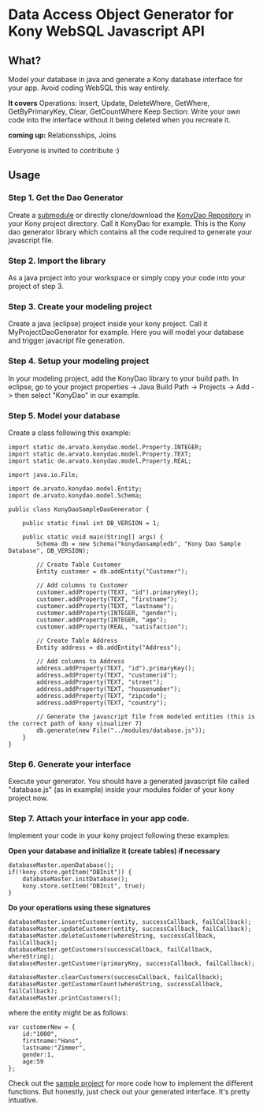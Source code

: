# Data Access Object Generator for Kony WebSQL Javascript API

## What?

Model your database in java and generate a Kony database interface for your app. Avoid coding WebSQL this way entirely.

**It covers** 
Operations: Insert, Update, DeleteWhere, GetWhere, GetByPrimaryKey, Clear, GetCountWhere
Keep Section: Write your own code into the interface without it being deleted when you recreate it. 

**coming up:** Relationsships, Joins

Everyone is invited to contribute :)

## Usage 

### Step 1. Get the Dao Generator

Create a [submodule](https://git-scm.com/book/en/v2/Git-Tools-Submodules) or directly clone/download the [KonyDao Repository](https://github.com/konydeveloper/KonyDao) in your Kony project directory. Call it KonyDao for example. This is the Kony dao generator library which contains all the code required to generate your javascript file.

### Step 2. Import the library

As a java project into your workspace or simply copy your code into your project of step 3.

### Step 3. Create your modeling project

Create a java (eclipse) project inside your kony project. Call it MyProjectDaoGenerator for example. Here you will model your database and trigger javacript file generation.

### Step 4. Setup your modeling project

In your modeling project, add the KonyDao library to your build path. In eclipse, go to your project properties -> Java Build Path -> Projects -> Add -> then select "KonyDao" in our example.

### Step 5. Model your database

Create a class following this example:

```
import static de.arvato.konydao.model.Property.INTEGER;
import static de.arvato.konydao.model.Property.TEXT;
import static de.arvato.konydao.model.Property.REAL;

import java.io.File;

import de.arvato.konydao.model.Entity;
import de.arvato.konydao.model.Schema;

public class KonyDaoSampleDaoGenerator {
	
	public static final int DB_VERSION = 1;
	
	public static void main(String[] args) {
		Schema db = new Schema("konydaosampledb", "Kony Dao Sample Database", DB_VERSION);

		// Create Table Customer
		Entity customer = db.addEntity("Customer");
		
		// Add columns to Customer
		customer.addProperty(TEXT, "id").primaryKey();
		customer.addProperty(TEXT, "firstname");
		customer.addProperty(TEXT, "lastname");
		customer.addProperty(INTEGER, "gender");
		customer.addProperty(INTEGER, "age");
		customer.addProperty(REAL, "satisfaction");

		// Create Table Address
		Entity address = db.addEntity("Address");
		
		// Add columns to Address
		address.addProperty(TEXT, "id").primaryKey();
		address.addProperty(TEXT, "customerid");
		address.addProperty(TEXT, "street");
		address.addProperty(TEXT, "housenumber");
		address.addProperty(TEXT, "zipcode");
		address.addProperty(TEXT, "country");

		// Generate the javascript file from modeled entities (this is the correct path of kony visualizer 7)
		db.generate(new File("../modules/database.js"));
	}
}
```

### Step 6. Generate your interface
Execute your generator. You should have a generated javascript file called "database.js" (as in example) inside your modules folder of your kony project now.

### Step 7. Attach your interface in your app code.

Implement your code in your kony project following these examples:

**Open your database and initialize it (create tables) if necessary**
```
databaseMaster.openDatabase();
if(!kony.store.getItem("DBInit")) {
	databaseMaster.initDatabase();
	kony.store.setItem("DBInit", true);
}
```

**Do your operations using these signatures**

```
databaseMaster.insertCustomer(entity, successCallback, failCallback);
databaseMaster.updateCustomer(entity, successCallback, failCallback);
databaseMaster.deleteCustomer(whereString, successCallback, failCallback);
databaseMaster.getCustomers(successCallback, failCallback, whereString);
databaseMaster.getCustomer(primaryKey, successCallback, failCallback);

databaseMaster.clearCustomers(successCallback, failCallback);
databaseMaster.getCustomerCount(whereString, successCallback, failCallback);
databaseMaster.printCustomers();
```

where the entity might be as follows:

```
var customerNew = {
    id:"1000",
    firstname:"Hans",
    lastname:"Zimmer",
    gender:1,
	age:59
};
```

Check out the [sample project](https://github.com/konydeveloper/KonyDaoSample) for more code how to implement the different functions. But honestly, just check out your generated interface. It's pretty intuative.
